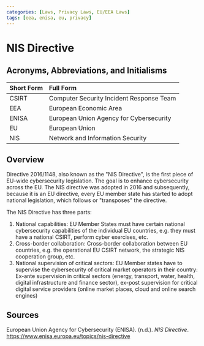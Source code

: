 ```yaml
---
categories: [Laws, Privacy Laws, EU/EEA Laws]
tags: [eea, enisa, eu, privacy]
---
```


# NIS Directive

## Acronyms, Abbreviations, and Initialisms

Short Form | Full Form
:--- | :---
CSIRT | Computer Security Incident Response Team
EEA | European Economic Area
ENISA | European Union Agency for Cybersecurity
EU | European Union
NIS | Network and Information Security

## Overview

Directive 2016/1148, also known as the "NIS Directive", is the first piece of EU-wide cybersecurity legislation. The goal is to enhance cybersecurity across the EU. The NIS directive was adopted in 2016 and subsequently, because it is an EU directive, every EU member state has started to adopt national legislation, which follows or "transposes" the directive.

The NIS Directive has three parts:

1. National capabilities: EU Member States must have certain national cybersecurity capabilities of the individual EU countries, e.g. they must have a national CSIRT, perform cyber exercises, etc.
2. Cross-border collaboration: Cross-border collaboration between EU countries, e.g. the operational EU CSIRT network, the strategic NIS cooperation group, etc.
3. National supervision of critical sectors: EU Member states have to supervise the cybersecurity of critical market operators in their country: Ex-ante supervision in critical sectors (energy, transport, water, health, digital infrastructure and finance sector), ex-post supervision for critical digital service providers (online market places, cloud and online search engines)

## Sources

European Union Agency for Cybersecurity (ENISA). (n.d.). *NIS Directive*. https://www.enisa.europa.eu/topics/nis-directive
